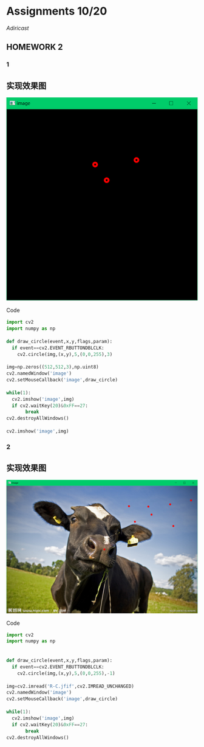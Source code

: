 # Assignments 10/20
*Adiricast*
## HOMEWORK 2
### 1
## 实现效果图
![me](https://github.com/ophwsjtu18/ohw21f/blob/main/syy/10201.PNG)

Code 
```python
import cv2
import numpy as np

def draw_circle(event,x,y,flags,param):
  if event==cv2.EVENT_RBUTTONDBLCLK:
    cv2.circle(img,(x,y),5,(0,0,255),3)

img=np.zeros((512,512,3),np.uint8)
cv2.namedWindow('image')
cv2.setMouseCallback('image',draw_circle)

while(1):
  cv2.imshow('image',img)
  if cv2.waitKey(20)&0xFF==27:
       break
cv2.destroyAllWindows()

cv2.imshow('image',img)
```

### 2
## 实现效果图
![me](https://github.com/ophwsjtu18/ohw21f/blob/main/syy/10202.PNG)

Code 
```python
import cv2
import numpy as np


def draw_circle(event,x,y,flags,param):
  if event==cv2.EVENT_RBUTTONDBLCLK:
    cv2.circle(img,(x,y),5,(0,0,255),-1)

img=cv2.imread('R-C.jfif',cv2.IMREAD_UNCHANGED)
cv2.namedWindow('image')
cv2.setMouseCallback('image',draw_circle)

while(1):
  cv2.imshow('image',img)
  if cv2.waitKey(20)&0xFF==27:
       break
cv2.destroyAllWindows()

```


